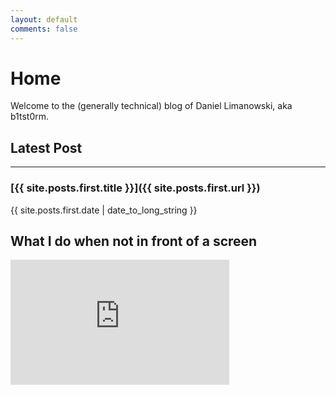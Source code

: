 ```yaml
---
layout: default
comments: false
---
```


# Home

Welcome to the (generally technical) blog of Daniel Limanowski, aka b1tst0rm.

## Latest Post
-------------

### [{{ site.posts.first.title }}]({{ site.posts.first.url }})
{{ site.posts.first.date | date_to_long_string }}

## What I do when not in front of a screen

<iframe height='200' width='350' frameborder='0' allowtransparency='true' scrolling='no' src='https://www.strava.com/athletes/49760247/activity-summary/bf5a15cbbf8399c0b2829a3779ec7bcded683d02'></iframe>
